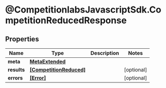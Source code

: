 # @CompetitionlabsJavascriptSdk.CompetitionReducedResponse

## Properties

Name | Type | Description | Notes
------------ | ------------- | ------------- | -------------
**meta** | [**MetaExtended**](MetaExtended.md) |  | 
**results** | [**[CompetitionReduced]**](CompetitionReduced.md) |  | [optional] 
**errors** | [**[Error]**](Error.md) |  | [optional] 


